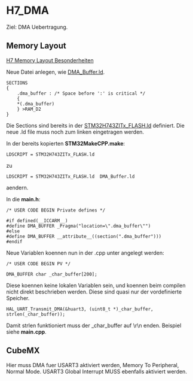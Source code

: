 # H7_DMA

Ziel: DMA Uebertragung.

## Memory Layout
[H7 Memory Layout Besonderheiten](https://community.st.com/s/article/FAQ-DMA-is-not-working-on-STM32H7-devices)

Neue Datei anlegen, wie [DMA_Buffer.ld](DMA_Buffer.ld).

```
SECTIONS
{
    .dma_buffer : /* Space before ':' is critical */
    {
    *(.dma_buffer)
    } >RAM_D2
}
```

Die Sections sind bereits in der [STM32H743ZITx_FLASH.ld](STM32H743ZITx_FLASH.ld) definiert.
Die neue .ld file muss noch zum linken eingetragen werden.

In der bereits kopierten **STM32MakeCPP.make**:
```
LDSCRIPT = STM32H743ZITx_FLASH.ld
```
zu
```
LDSCRIPT = STM32H743ZITx_FLASH.ld  DMA_Buffer.ld
```
aendern.

In die **main.h**:
```
/* USER CODE BEGIN Private defines */

#if defined(__ICCARM__)
#define DMA_BUFFER _Pragma("location=\".dma_buffer\"")
#else
#define DMA_BUFFER __attribute__((section(".dma_buffer")))
#endif
```

Neue Variablen koennen nun in der .cpp unter  angelegt werden:

```
/* USER CODE BEGIN PV */

DMA_BUFFER char _char_buffer[200];
```
Diese koennen keine lokalen Variablen sein, und koennen beim compilen nicht direkt beschrieben werden. Diese sind quasi nur der vordefinierte Speicher.

```
HAL_UART_Transmit_DMA(&huart3, (uint8_t *)_char_buffer, strlen(_char_buffer));
```
Damit strlen funktioniert muss der _char_buffer auf \r\n enden.
Beispiel siehe **main.cpp**.

## CubeMX

Hier muss DMA fuer USART3 aktiviert werden, Memory To Peripheral, Normal Mode. USART3 Global Interrupt MUSS ebenfalls aktiviert werden.